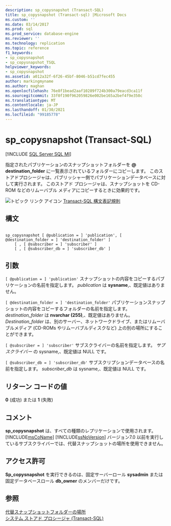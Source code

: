 ```yaml
---
description: sp_copysnapshot (Transact-SQL)
title: sp_copysnapshot (Transact-sql) |Microsoft Docs
ms.custom: ''
ms.date: 03/14/2017
ms.prod: sql
ms.prod_service: database-engine
ms.reviewer: ''
ms.technology: replication
ms.topic: reference
f1_keywords:
- sp_copysnapshot
- sp_copysnapshot_TSQL
helpviewer_keywords:
- sp_copysnapshot
ms.assetid: a012a32f-6f26-45bf-8046-b51cd7fec455
author: markingmyname
ms.author: maghan
ms.openlocfilehash: 76e8f1bead2aaf10289f724b300a79eacd3ca11f
ms.sourcegitcommit: 33f0f190f962059826e002be165a2bef4f9e350c
ms.translationtype: MT
ms.contentlocale: ja-JP
ms.lasthandoff: 01/30/2021
ms.locfileid: "99185778"
---
```

# <a name="sp_copysnapshot-transact-sql"></a>sp_copysnapshot (Transact-SQL)
[!INCLUDE [SQL Server SQL MI](../../includes/applies-to-version/sql-asdbmi.md)]

  指定されたパブリケーションのスナップショットフォルダーを **\@ destination_folder** に一覧表示されているフォルダーにコピーします。 このストアドプロシージャは、パブリッシャー側でパブリケーションデータベースに対して実行されます。 このストアド プロシージャは、スナップショットを CD-ROM などのリムーバブル メディアにコピーするときに効果的です。  
  
 ![トピック リンク アイコン](../../database-engine/configure-windows/media/topic-link.gif "トピック リンク アイコン") [Transact-SQL 構文表記規則](../../t-sql/language-elements/transact-sql-syntax-conventions-transact-sql.md)  
  
## <a name="syntax"></a>構文  
  
```  
  
sp_copysnapshot [ @publication = ] 'publication', [ @destination_folder = ] 'destination_folder' ]  
    [ , [ @subscriber = ] 'subscriber' ]  
    [ , [ @subscriber_db = ] 'subscriber_db' ]  
```  
  
## <a name="arguments"></a>引数  
`[ @publication = ] 'publication'` スナップショットの内容をコピーするパブリケーションの名前を指定します。 *publication* は **sysname**,、既定値はありません。  
  
`[ @destination_folder = ] 'destination_folder'` パブリケーションスナップショットの内容をコピーするフォルダーの名前を指定します。 *destination_folder* は **nvarchar (255)**,、既定値はありません。 *Destination_folder* は、別のサーバー、ネットワークドライブ、またはリムーバブルメディア (CD-ROMs やリムーバブルディスクなど) 上の別の場所にすることができます。  
  
`[ @subscriber = ] 'subscriber'` サブスクライバーの名前を指定します。 *サブスクライバー* の sysname,、既定値は NULL です。  
  
`[ @subscriber_db = ] 'subscriber_db'` サブスクリプションデータベースの名前を指定します。 *subscriber_db* は sysname,、既定値は NULL です。  
  
## <a name="return-code-values"></a>リターン コードの値  
 **0** (成功) または **1** (失敗)  
  
## <a name="remarks"></a>コメント  
 **sp_copysnapshot** は、すべての種類のレプリケーションで使用されます。 [!INCLUDE[msCoName](../../includes/msconame-md.md)] [!INCLUDE[ssNoVersion](../../includes/ssnoversion-md.md)] バージョン7.0 以前を実行しているサブスクライバーでは、代替スナップショットの場所を使用できません。  
  
## <a name="permissions"></a>アクセス許可  
 **Sp_copysnapshot** を実行できるのは、固定サーバーロール **sysadmin** または固定データベースロール **db_owner** のメンバーだけです。  
  
## <a name="see-also"></a>参照  
 [代替スナップショットフォルダーの場所](../../relational-databases/replication/snapshot-options.md)   
 [システム ストアド プロシージャ &#40;Transact-SQL&#41;](../../relational-databases/system-stored-procedures/system-stored-procedures-transact-sql.md)  
  
  
